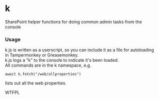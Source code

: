 # k
SharePoint helper functions for doing common admin tasks from the console

### Usage

k.js is written as a userscript, so you can include it as a file for autoloading in Tampermonkey or Greasemonkey.  
k.js logs a "k" to the console to indicate it's been loaded.  
All commands are in the k namespace, e.g. 

```
await k.fetch("/web/allproperties")
```
lists out all the web properties.

<a href="http://www.wtfpl.net/"><img
       src="http://www.wtfpl.net/wp-content/uploads/2012/12/wtfpl-badge-4.png"
       width="80" height="15" alt="WTFPL" /></a>
